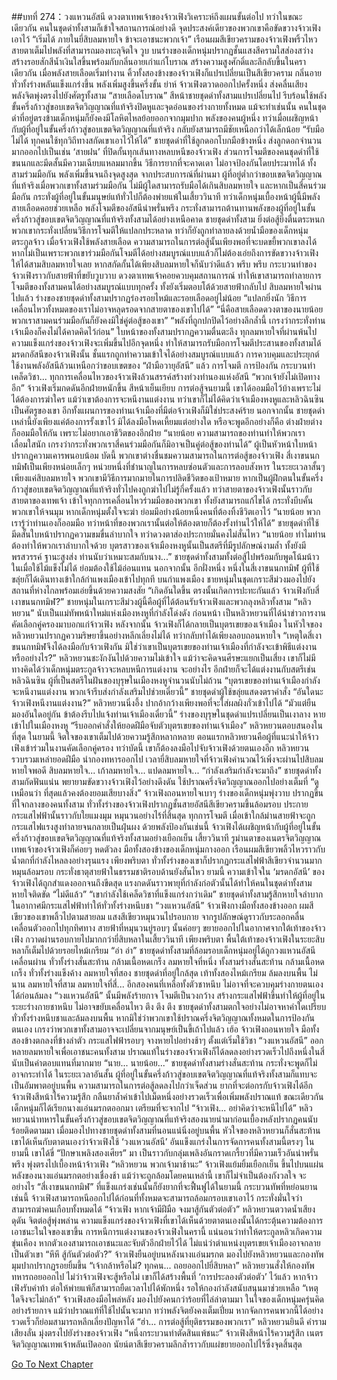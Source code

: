 ##บทที่ 274：วงแหวนอัสนี
ดวงตาเทพเจ้าของจ้าวเฟิงวิเคราะห์ถึงแผนขั้นต่อไป
ทว่าในขณะเดียวกัน คนในชุดดำทั้งสามก็เข้าใจสถานการณ์อย่างดี
จุดประสงค์เดียวของพวกเขาคือขัดขวางจ้าวเฟิงเอาไว้
“เริ่มได้ ภายในยี่สิบลมหายใจ ข้าจะเอาชนะพวกเจ้า”
เรือนผมสีเขียวครามของจ้าวเฟิงพริ้วไหว สายตาเต็มไปพลังที่สามารถมองทะลุจิตใจ
วูบ
บนร่างของเด็กหนุ่มปรากฏชั้นแสงสีครามใสส่องสว่าง สร้างรอยสักสีน้ำเงินใสขึ้นพร้อมกับกลิ่นอายเก่าแก่โบราณ สร้างความสูงศักดิ์และลึกลับขึ้นในคราเดียวกัน
เมื่อพลังสายเลือดเริ่มทำงาน คิ้วทั้งสองข้างของจ้าวเฟิงก็แปรเปลี่ยนเป็นสีเขียวคราม กลิ่นอายทั่วทั้งร่างพลันแข็งแกร่งขึ้น พลังเพิ่มสูงขึ้นครึ่งขั้น
ย่าห์
จ้าวเฟิงตวาดออกไปครั้งหนึ่ง ส่งคลื่นเสียงพลังจิตพุ่งตรงไปยังศัตรูทั้งสาม
“สายเลือดโบราณ”
สีหน้าชายชุดดำทั้งสามแปรเปลี่ยนไป รีบร้อนใช้พลังขั้นครึ่งก้าวสู่ขอบเขตจิตวิญญาณที่แท้จริงปิดหูและจุดอ่อนของร่างกายทั้งหมด
แม้จะทำเช่นนั้น
คนในชุดดำที่อยู่ตรงข้ามเด็กหนุ่มก็ยังคงมีโลหิตไหลย้อยออกจากมุมปาก
พลังของคนผู้หนึ่ง ทว่าเมื่อเผชิญหน้ากับผู้ที่อยู่ในขั้นครึ่งก้าวสู่ขอบเขตจิตวิญญาณที่แท้จริง กลับยังสามารถมีชัยเหนือกว่าได้เล็กน้อย
“รับมือไม่ได้ ทุกคนใช้ทุกวิถีทางสกัดเขาเอาไว้ให้ได้”
ชายชุดดำที่ใช้ลูกดอกโบกมือข้างหนึ่ง ส่งลูกดอกจำนวนมากออกไปเป็นเช่น ‘สายฝน’ ที่ปิดกั้นทุกเส้นทางหลบหนีของจ้าวเฟิง
ส่วนการโจมตีของคนชุดดำที่ใช้ขนนกและมีดสั้นมีความเฉียบแหลมมากขึ้น วิธีการยากที่จะคาดเดา ไม่อาจป้องกันโดยประมาทได้
ทั้งสามร่วมมือกัน พลังเพิ่มขึ้นจนถึงจุดสูงสุด
จากประสบการณ์ที่ผ่านมา ผู้ที่อยู่ต่ำกว่าขอบเขตจิตวิญญาณที่แท้จริงเมื่อพวกเขาทั้งสามร่วมมือกัน ไม่มีผู้ใดสามารถรับมือได้เกินสิบลมหายใจ และหากเป็นสี่คนร่วมมือกัน กระทั่งผู้ที่อยู่ในขั้นมนุษย์แท้ทั่วไปก็ต้องพ่ายแพ้ในเสี้ยววินาที
ทว่าเด็กหนุ่มเบื้องหน้าผู้นี้มีพลังสายเลือดคอยช่วยเหลือ พลังโจมตีของอัสนีน่าพรั่นพรึง กระทั่งสามารถต้านทานพลังของผู้ที่อยู่ในขั้นครึ่งก้าวสู่ขอบเขตจิตวิญญาณที่แท้จริงทั้งสามได้อย่างเหนือคาด
ชายชุดดำทั้งสาม ยิ่งต่อสู้ยิ่งตื่นตระหนก พวกเขากระทั่งเปลี่ยนวิธีการโจมตีให้แปลกประหลาด ทว่าก็ยังถูกทำลายลงด้วยน้ำมือของเด็กหนุ่มตระกูลจ้าว
เมื่อจ้าวเฟิงใช้พลังสายเลือด ความสามารถในการต่อสู้นั้นเพียงพอที่จะบดขยี้พวกเขาลงได้
หากไม่เป็นเพราะพวกเขาร่วมมือกันโจมตีได้อย่างสมบูรณ์แบบแล้วก็ไม่ต้องเอ่ยถึงการขัดขวางจ้าวเฟิงให้ได้สามสิบลมหายใจเลย หากสกัดกั้นได้เพียงสิบลมหายใจก็นับว่าดีแล้ว
พรึบ พรึบ
กระบวนท่าของจ้าวเฟิงราวกับสายฟ้าที่ขยับวูบวาบ ดวงตาเทพเจ้าคอยควบคุมสถานการณ์ ทำให้เขาสามารถทำลายการโจมตีของทั้งสามคนได้อย่างสมบูรณ์แบบทุกครั้ง ทั้งยังเริ่มตอบโต้ด้วยสายฟ้ากลับไป
สิบลมหายใจผ่านไปแล้ว
ร่างของชายชุดดำทั้งสามปรากฏร่องรอยไหม้และรอยเลือดอยู่ไม่น้อย
“แปลกยิ่งนัก วิธีการเคลื่อนไหวทั้งหมดของเราไม่อาจหลุดรอดจากสายตาของเขาไปได้”
“นี่คือสายเลือดดวงตาของนายน้อย พวกเราสามคนร่วมมือกันก็ยังคงมิใช่คู่ต่อสู้ของเขา”
“พลังที่ถูกปกปิดไว้อย่างลึกล้ำนี้ เกรงว่ากระทั่งท่านเจ้าเมืองก็คงไม่ได้คาดคิดไว้ก่อน”
ใบหน้าของทั้งสามปรากฏความตื่นตะลึง
ทุกลมหายใจที่ผ่านพ้นไป ความแข็งแกร่งของจ้าวเฟิงจะเพิ่มขึ้นไปอีกจุดหนึ่ง ทำให้สามารถรับมือการโจมตีประสานของทั้งสามได้
มรดกอัสนีของจ้าวเฟิงนั้น ชั้นแรกถูกทำความเข้าใจได้อย่างสมบูรณ์แบบแล้ว การควบคุมและประยุกต์ใช้งานพลังอัสนีล้วนเหนือกว่าขอบเขตของ “ฝ่ามือวายุอัสนี” แล้ว
การโจมตี การป้องกัน กระบวนท่า เคล็ดวิชา... ทุกการเคลื่อนไหวของจ้าวเฟิงล้วนสรรค์สร้างท่วงทำนองแห่งอัสนี
“พวกเจ้ายังไม่เปิดทางอีก”
จ้าวเฟิงเริ่มกดดันอีกฝ่ายหนักขึ้น สีหน้าเย็นเยียบ
การต่อสู้จนยามนี้ เขาได้ออมมือไว้บ้างเพราะไม่ได้ต้องการฆ่าใคร
แม้ว่าเขาต้องการจะหนีงานแต่งงาน ทว่าเขาก็ไม่ได้คิดว่าเจ้าเมืองหงหูและหลิวฉินซินเป็นศัตรูของเขา อีกทั้งแผนการของท่านเจ้าเมืองที่มีต่อจ้าวเฟิงก็มิใช่ประสงค์ร้าย
นอกจากนั้น ชายชุดดำเหล่านี้ยังเพียงแค่ต้องการรั้งเขาไว้ มิได้ลงมือโหดเหี้ยมแต่อย่างใด
หรือจะพูดอีกอย่างก็คือ ต่างฝ่ายต่างก็ออมมือให้กัน เพราะไม่อยากเอาชีวิตของอีกฝ่าย
“นายน้อย ความสามารถของท่านทำให้พวกเราเลื่อมใสนัก เกรงว่ากระทั่งพวกเราสี่คนร่วมมือกันก็มิอาจเป็นคู่ต่อสู้ของท่านได้”
ผู้เป็นหัวหน้าใบหน้าปรากฏความเคารพนอบน้อม
บัดนี้ พวกเขาต่างชื่นชมความสามารถในการต่อสู้ของจ้าวเฟิง
สี่เงาขนนกทมิฬเป็นเพียงหน่อยเล็กๆ หน่วยหนึ่งที่ชำนาญในการหลบซ่อนตัวและการลอบสังหาร
ในระยะเวลาสั้นๆ เพียงแค่สิบลมหายใจ พวกเขามีวิธีการมากมายในการปลิดชีวิตของเป้าหมาย หากเป็นผู้ฝึกตนในขั้นครึ่งก้าวสู่ขอบเขตจิตวิญญาณที่แท้จริงทั่วไปคงถูกฆ่าไปไม่รู้กี่ครั้งแล้ว
ทว่าสายตาของจ้าวเฟิงนั้นราวกับสายตาของเทพเจ้า เข้าใจทุกการเคลื่อนไหวร่วมมือของพวกเขา ทั้งยังสามารถแก้ไขได้ กระทั่งบีบคั้นพวกเขาให้จนมุม
หากเด็กหนุ่มตั้งใจจะฆ่า ย่อมมีอย่างน้อยหนึ่งคนที่ต้องทิ้งชีวิตเอาไว้
“นายน้อย พวกเรารู้ว่าท่านเองก็ออมมือ ทว่าหน้าที่ของพวกเรานั้นต่อให้ต้องตายก็ต้องรั้งท่านไว้ให้ได้”
ชายชุดดำที่ใช้มีดสั้นใบหน้าปรากฏความขมขื่นลำบากใจ ทว่าดวงตาส่องประกายมั่นคงไม่สั่นไหว
“นายน้อย ทำไมท่านต้องทำให้พวกเราลำบากใจด้วย บุตรสาวของเจ้าเมืองหงหูนั้นเป็นสตรีที่มีรูปลักษณ์งามล้ำ ทั้งยังมีพรสวรรค์ ฐานะสูงส่ง ท่านนับว่าเหมาะสมกับนาง...”
ชายชุดดำทั้งสามทั้งต่อสู้ไปพร้อมกับพูดโน้มน้าว
ในเมื่อใช้ไม้แข็งไม่ได้ ย่อมต้องใช้ไม้อ่อนแทน
นอกจากนั้น อีกฝั่งหนึ่ง
หนึ่งในสี่เงาขนนกทมิฬ ผู้ที่ใช้ขลุ่ยก็ได้เดินทางเข้าใกล้กำแพงเมืองเข้าไปทุกที
บนกำแพงเมือง
ชายหนุ่มในชุดเกราะสีม่วงมองไปยังสถานที่ห่างไกลพร้อมเอ่ยขึ้นด้วยความสงสัย “เกิดอันใดขึ้น ตรงนั้นเกิดการปะทะกันแล้ว จ้าวเฟิงกับสี่เงาขนนกทมิฬ?”
ชายหนุ่มในเกราะสีม่วงผู้นี้คือผู้ที่ได้ต้อนรับจ้าวเฟิงและพวกลุงหลิวทั้งสาม “หลิวหยวน” นับเป็นแม่ทัพหน้าใหม่แห่งเมืองหงหูที่กำลังโด่งดัง
ก่อนหน้า เป็นหลิวหยวนที่ได้นำข่าวการงานคัดเลือกคู่ครองมาบอกแก่จ้าวเฟิง
หลังจากนั้น จ้าวเฟิงก็ได้กลายเป็นบุตรเขยของเจ้าเมือง ในหัวใจของหลิวหยวนปรากฏความริษยาขึ้นอย่างหลีกเลี่ยงไม่ได้ ทว่ากลับทำได้เพียงลอบถอนหายใจ
“เหตุใดสี่เงาขนนกทมิฬจึงได้ลงมือกับจ้าวเฟิงกัน มิใช่ว่าเขาเป็นบุตรเขยของท่านเจ้าเมืองที่กำลังจะเข้าพิธีแต่งงานหรืออย่างไร?”
หลิวหยวนชะงักงันไปด้วยความไม่เข้าใจ
แม้ว่าจะคิดจนศีรษะแยกเป็นเสี่ยง เขาก็ไม่มีทางคิดได้ว่าเด็กหนุ่มตระกูลจ้าวจะหลบหนีการแต่งงาน
จะอย่างไร อีกฝ่ายก็จะได้แต่งงานกับสตรีเช่นหลิวฉินซิน ผู้ที่เป็นสตรีในฝันของบุรุษในเมืองหงหูจำนวนนับไม่ถ้วน
“บุตรเขยของท่านเจ้าเมืองกำลังจะหนีงานแต่งงาน พวกเจ้ารีบส่งกำลังเสริมไปช่วยเดี่ยวนี้”
ชายชุดดำผู้ใช้ขลุ่ยแสดงตราคำสั่ง
“อันใดนะ จ้าวเฟิงหนีงานแต่งงาน?”
หลิวหยวนนิ่งอึ้ง ปากอ้ากว้างเพียงพอที่จะใส่ผลผิงกั่วเข้าไปได้
“มัวแต่ยืนมองอันใดอยู่กัน ข้าต้องรีบไปแจ้งท่านเจ้าเมืองเดี๋ยวนี้”
ร่างของบุรุษในชุดดำแปรเปลี่ยนเป็นเงาลาง หายเข้าไปในเมืองหงหู
“รีบออกคำสั่งให้ยอดฝีมือจับตัวบุตรเขยของท่านเจ้าเมือง”
หลิวหยวนตอบสนองในที่สุด
ในยามนี้ จิตใจของเขาเต็มไปด้วยความรู้สึกหลากหลาย
ตอนแรกหลิวหยวนคือผู้ที่แนะนำให้จ้าวเฟิงเข้าร่วมในงานคัดเลือกคู่ครอง
ทว่าบัดนี้ เขาก็ต้องลงมือไปจับจ้าวเฟิงด้วยตนเองอีก
หลิวหยวนรวบรวมเหล่ายอดฝีมือ นำกองทหารออกไป เวลายี่สิบลมหายใจที่จ้าวเฟิงคำนวณไว้เพิ่งจะผ่านไปสิบลมหายใจพอดี
สิบลมหายใจ... เก้าลมหายใจ... แปดลมหายใจ...
“กำลังเสริมกำลังจะมาถึง”
ชายชุดดำทั้งสามกัดฟันแน่น พยายามขัดขวางจ้าวเฟิงไว้อย่างดึงดัน ใช้ปราณครึ่งจิตวิญญาณออกไปอย่างเต็มที่
“ดูเหมือนว่า ที่สุดแล้วคงต้องยอมเสียบางสิ่ง”
จ้าวเฟิงถอนหายใจเบาๆ
ร่างของเด็กหนุ่มพุ่งวาบ ปรากฏขึ้นที่ใจกลางของคนทั้งสาม
ทั่วทั้งร่างของจ้าวเฟิงปรากฏชั้นสายอัสนีสีเขียวครามขึ้นล้อมรอบ ประกายกระแสไฟฟ้านั้นราวกับใยแมงมุม หมุนวนอย่างไร้ที่สิ้นสุด
ทุกการโจมตี เมื่อเข้าใกล้ม่านสายฟ้าจะถูกกระแสไฟแรงสูงทำลายจนกลายเป็นฝุ่นผง
ด้วยพลังป้องกันเช่นนี้ จ้าวเฟิงได้เผชิญหน้ากับผู้ที่อยู่ในขั้นครึ่งก้าวสู่ขอบเขตจิตวิญญาณที่แท้จริงทั้งสามอย่างเยือกเย็น
เสี้ยววินาที รูม่านตาของเนตรจิตวิญญาณเทพเจ้าของจ้าวเฟิงก็ค่อยๆ หดตัวลง มือทั้งสองข้างของเด็กหนุ่มกางออก เรือนผมสีเขียวพลิ้วไหวราวกับน้ำตกที่กำลังไหลลงอย่างรุนแรง
เพียงพริบตา ทั่วทั้งร่างของเขาก็ปรากฏกระแสไฟฟ้าสีเขียวจำนวนมากหมุนล้อมรอบ กระทั่งธาตุสายฟ้าในธรรมชาติรอบด้านยังสั่นไหว
ยามนี้
ความเข้าใจใน ‘มรดกอัสนี’ ของจ้าวเฟิงได้ถูกสำแดงออกจนถึงขีดสุด
แรงกดดันราวพายุที่กำลังก่อตัวนั้นได้ทำให้คนในชุดดำทั้งสามหายใจติดขัด
“ไม่ดีแล้ว”
“เขากำลังใช้เคล็ดวิชาที่แข็งแกร่งกว่าเดิม”
ชายชุดดำทั้งสามรู้สึกหายใจลำบาก ในอากาศมีกระแสไฟฟ้าทำให้ทั่วทั้งร่างหนึบชา
“วงแหวนอัสนี”
จ้าวเฟิงกางมือทั้งสองข้างออก ผมสีเขียวของเขาพลิ้วไปตามสายลม แสงสีเขียวหมุนวนไปรอบกาย จากรูปลักษณ์ดูราวกับระลอกคลื่น เคลื่อนตัวออกไปทุกทิศทาง
สายฟ้าที่หมุนวนยู่รอบๆ นั้นค่อยๆ ขยายออกไปในอากาศจากใต้เท้าของจ้าวเฟิง กวาดผ่านรอบกายไปมากกว่ายี่สิบหลาในเสี้ยววินาที
เพียงพริบตา พื้นใต้เท้าของจ้าวเฟิงในระยะสิบหลาก็เต็มไปด้วยรอยไหม้เกรียม
“อ่า อ่า”
ชายชุดดำทั้งสามที่ล้อมรอบเด็กหนุ่มอยู่ได้ถูกวงแหวนอัสนีเคลื่อนผ่าน ทั่วทั้งร่างสั่นสะท้าน กล้ามเนื้อหดเกร็ง
ลมหายใจที่หนึ่ง
ทั้งสามร่างสั่นสะท้าน กล้ามเนื้อหดเกร็ง ทั่วทั้งร่างแข็งค้าง
ลมหายใจที่สอง
ชายชุดดำที่อยู่ใกล้สุด เท้าทั้งสองไหม้เกรียม ล้มลงบนพื้น
ไม่นาน ลมหายใจที่สาม ลมหายใจที่สี่... อีกสองคนที่เหลือทั้งตัวชาหนึบ ไม่อาจที่จะควบคุมร่างกายตนเองได้ก่อนล้มลง
“วงแหวนอัสนี” นั้นมีพลังร้ายกาจ โจมตีเป็นวงกว้าง สร้างกระแสไฟฟ้าขึ้นทำให้ผู้ที่อยู่ในระยะร่างกายชาหนึบ ไม่อาจขยับเคลื่อนไหว
ตึง ตึง ตึง
ชายชุดดำทั้งสามตกใจอย่างไม่อาจหาคำใดเปรียบ ทั่วทั้งร่างหนึบชาและล้มลงบนพื้น
หากมิใช่ว่าพวกเขาใช้ปราณครึ่งจิตวิญญาณทั้งหมดในการป้องกันตนเอง เกรงว่าพวกเขาทั้งสามอาจจะเปลี่ยนจากมนุษย์เป็นขี้เถ้าไปแล้ว
เฮ้อ
จ้าวเฟิงถอนหายใจ มือทั้งสองข้างตกลงที่ข้างลำตัว กระแสไฟฟ้ารอบๆ จางหายไปอย่างช้าๆ
ตั้งแต่เริ่มใช้วิชา “วงแหวนอัสนี” ออกหลายลมหายใจเพื่อเอาชนะคนทั้งสาม ปราณแท้ในร่างของจ้าวเฟิงก็ได้ลดลงอย่างรวดเร็วไปถึงหนึ่งในสี่ นับเป็นค่าตอบแทนที่มากมาย
“นาย... นายน้อย...”
ชายชุดดำทั้งสามร่างสั่นสะท้าน กระทั่งจะพูดก็ไม่อาจกระทำได้
ในระยะเวลาอันสั้น ผู้ที่อยู่ในขั้นครึ่งก้าวสู่ขอบเขตจิตวิญญาณที่แท้จริงทั้งสามก็แทบจะเป็นอัมพาตอยู่บนพื้น ความสามารถในการต่อสู้ลดลงไปกว่าเจ็ดส่วน ยากที่จะต่อกรกับจ้าวเฟิงได้อีก
จ้าวเฟิงสีหน้าไร้ความรู้สึก กลืนยาล้ำค่าเข้าไปเม็ดหนึ่งอย่างรวดเร็วเพื่อเพิ่มพลังปราณแท้
ขณะเดียวกัน เด็กหนุ่มก็ได้เรียกนางแอ่นมรกตออกมา เตรียมที่จะจากไป
“จ้าวเฟิง... อย่าคิดว่าจะหนีไปได้”
หลิวหยวนนำทหารในขั้นครึ่งก้าวสู่ขอบเขตจิตวิญญาณที่แท้จริงสองนายนำมาก่อนเบื้องหลังปรากฏคนนับร้อยติดตามมา
เมื่อมองไปทางชายชุดดำทั้งสามที่นอนแน่นิ่งอยู่บนพื้น หัวใจของหลิวหยวนก็สั่นสะท้าน เขาได้เห็นกับตาตนเองว่าจ้าวเฟิงใช้ ‘วงแหวนอัสนี’ อันแข็งแกร่งในการจัดการคนทั้งสามนี้ตรงๆ
ในยามนี้ เขาได้ขี่ “ปักษาเพลิงสองเศียร” มา เป็นราวกับกลุ่มเพลิงอันกราดเกรี้ยวที่มีความเร็วอันน่าพรั่นพรึง พุ่งตรงไปเบื้องหน้าจ้าวเฟิง
“หลิวหยวน พวกเจ้ามาช้านะ”
จ้าวเฟิงแย้มยิ้มเยือกเย็น ขึ้นไปบนแผ่นหลังของนางแอ่นมรกตอย่างเชื่องช้า แม้ว่าจะถูกล้อมโดยคนเหล่านี้ เขาก็ไม่จำเป็นต้องกังวลใจ
จะอย่างไร “สี่เงาขนนกทมิฬ” ที่แข็งแกร่งเช่นนั้นก็ยังยากที่จะฟื้นฟูได้ในยามนี้
กระบวนทัพที่หย่อนยานเช่นนี้ จ้าวเฟิงสามารถหนีออกไปได้ก่อนที่ทั้งหมดจะสามารถล้อมกรอบเขาเอาไว้ กระทั่งมั่นใจว่าสามารถฆ่าคนเกือบทั้งหมดได้
“จ้าวเฟิง หากเจ้ามีฝีมือ จงมาสู้กันตัวต่อตัว”
หลิวหยวนตวาดน้ำเสียงดุดัน จิตต่อสู้พุ่งพล่าน
ความแข็งแกร่งของจ้าวเฟิงที่เขาได้เห็นด้วยตาตนเองนั้นได้กระตุ้นความต้องการเอาชนะในใจของเขาขึ้น
การหนีการแต่งงานของจ้าวเฟิงในครานี้ แน่นอนว่าทำให้ตระกูลหลิวเกิดความขุ่นเคือง หากตัวเองสามารถเอาชนะและจับตัวอีกฝ่ายไว้ได้ ไม่แน่ว่าตำแหน่งบุตรเขยเจ้าเมืองอาจกลายเป็นตัวเขา
“หึหึ สู้กันตัวต่อตัว?”
จ้าวเฟิงยืนอยู่บนหลังนางแอ่นมรกต มองไปยังหลิวหยวนและกองทัพ มุมปากปรากฏรอยยิ้มขึ้น
“เจ้ากล้าหรือไม่? ทุกคน... ถอยออกไปยี่สิบหลา”
หลิวหยวนสั่งให้กองทัพทหารถอยออกไป
ไม่ว่าจ้าวเฟิงจะสู้หรือไม่ เขาก็ได้สร้างพื้นที่ ‘การประลองตัวต่อตัว’ ไว้แล้ว
หากจ้าวเฟิงรับคำท้า ต่อให้พ่ายแพ้ก็สามารถยืดเวลาไปได้พักหนึ่ง รอให้กองกำลังสนับสนุนมาช่วยเหลือ
“เหตุใดจึงจะไม่กล้า”
จ้าวเฟิงสองมือไพล่หลัง มองไปยังคนกว่าร้อยที่ไล่ล่าตามมา
ในใจของเด็กหนุ่มครุ่นคิดอย่างร้ายกาจ แม้ว่าปราณแท้ที่ใช้ไปนั้นจะมาก ทว่าพลังจิตยังคงเต็มเปี่ยม หากจัดการคนพวกนี้ได้อย่างรวดเร็วก็ย่อมสามารถหลีกเลี่ยงปัญหาได้
“ฮ่า... การต่อสู้ที่ยุติธรรมของพวกเรา”
หลิวหยวนยินดี คำรามเสียงลั่น มุ่งตรงไปยังร่างของจ้าวเฟิง
“หนึ่งกระบวนท่าตัดสินแพ้ชนะ”
จ้าวเฟิงสีหน้าไร้ความรู้สึก เนตรจิตวิญญาณเทพเจ้าพลันเปิดออก นัยน์ตาสีเขียวครามลึกล้ำราวกับแผ่ขยายออกไปไร้ซึ่งจุดสิ้นสุด


[Go To Next Chapter]( ./54.md)